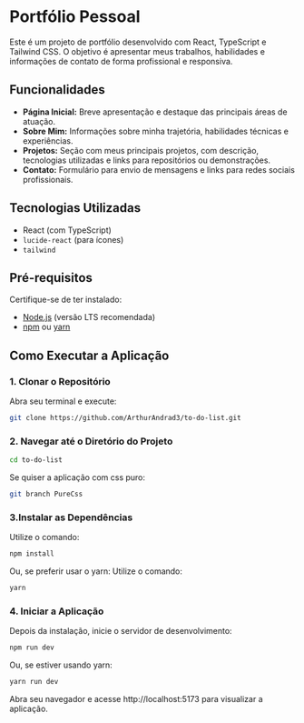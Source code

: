 # Portfólio Pessoal

Este é um projeto de portfólio desenvolvido com React, TypeScript e Tailwind CSS. O objetivo é apresentar meus trabalhos, habilidades e informações de contato de forma profissional e responsiva.

## Funcionalidades

- **Página Inicial:** Breve apresentação e destaque das principais áreas de atuação.
- **Sobre Mim:** Informações sobre minha trajetória, habilidades técnicas e experiências.
- **Projetos:** Seção com meus principais projetos, com descrição, tecnologias utilizadas e links para repositórios ou demonstrações.
- **Contato:** Formulário para envio de mensagens e links para redes sociais profissionais.

## Tecnologias Utilizadas

- React (com TypeScript)
- `lucide-react` (para ícones)
- `tailwind`

## Pré-requisitos

Certifique-se de ter instalado:

- [Node.js](https://nodejs.org/) (versão LTS recomendada)
- [npm](https://www.npmjs.com/) ou [yarn](https://yarnpkg.com/)

## Como Executar a Aplicação

### 1. Clonar o Repositório

Abra seu terminal e execute:

```bash
git clone https://github.com/ArthurAndrad3/to-do-list.git
```

### 2. Navegar até o Diretório do Projeto

```bash
cd to-do-list
```

Se quiser a aplicação com css puro:

```bash
git branch PureCss
```

### 3.Instalar as Dependências

Utilize o comando:

```bash
npm install
```

Ou, se preferir usar o yarn:
Utilize o comando:

```bash
yarn
```

### 4. Iniciar a Aplicação

Depois da instalação, inicie o servidor de desenvolvimento:

```bash
npm run dev
```

Ou, se estiver usando yarn:

```bash
yarn run dev
```

Abra seu navegador e acesse http://localhost:5173 para visualizar a aplicação.
